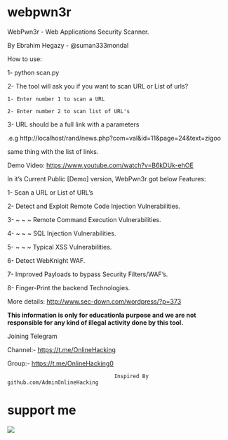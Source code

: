 webpwn3r
========

WebPwn3r - Web Applications Security Scanner.

By Ebrahim Hegazy - @suman333mondal


How to use:

1- python scan.py

2- The tool will ask you if you want to scan URL or List of urls?

    1- Enter number 1 to scan a URL
    
    2- Enter number 2 to scan list of URL's
    
3- URL should be a full link with a parameters

.e.g http://localhost/rand/news.php?com=val&id=11&page=24&text=zigoo

same thing with the list of links.

Demo Video: https://www.youtube.com/watch?v=B6kDUk-ehOE

In it’s Current Public [Demo] version, WebPwn3r got below Features:

1- Scan a URL or List of URL’s

2- Detect and Exploit Remote Code  Injection Vulnerabilities.

3- ~ ~ ~ Remote Command  Execution Vulnerabilities.

4- ~ ~ ~ SQL Injection Vulnerabilities.

5- ~ ~ ~ Typical XSS Vulnerabilities.

6- Detect WebKnight WAF.

7- Improved Payloads to bypass Security Filters/WAF’s.

8- Finger-Print the backend Technologies.

More details: http://www.sec-down.com/wordpress/?p=373

**This information is only for educationla purpose and we are not responsible for any kind of illegal activity done by this tool.**

Joining Telegram 

Channel:- https://t.me/OnlineHacking

Group:- https://t.me/OnlineHacking0

                                      Inspired By github.com/AdminOnlineHacking

# support me

<a href="https://t.me/OnlineHacking"><img src="https://img.shields.io/badge/telegram-Ms.Suman || OnlineHacking-blue.svg">

